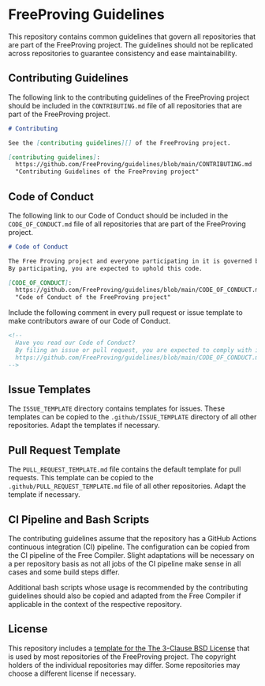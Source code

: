 # FreeProving Guidelines

This repository contains common guidelines that govern all repositories that are part of the FreeProving project.
The guidelines should not be replicated across repositories to guarantee consistency and ease maintainability.

## Contributing Guidelines

The following link to the contributing guidelines of the FreeProving project should be included in the `CONTRIBUTING.md` file of all repositories that are part of the FreeProving project.

```markdown
# Contributing

See the [contributing guidelines][] of the FreeProving project.

[contributing guidelines]:
  https://github.com/FreeProving/guidelines/blob/main/CONTRIBUTING.md
  "Contributing Guidelines of the FreeProving project"
```

## Code of Conduct

The following link to our Code of Conduct should be included in the `CODE_OF_CONDUCT.md` file of all repositories that are part of the FreeProving project.

```markdown
# Code of Conduct

The Free Proving project and everyone participating in it is governed by our [Code of Conduct][CODE_OF_CONDUCT].
By participating, you are expected to uphold this code.

[CODE_OF_CONDUCT]:
  https://github.com/FreeProving/guidelines/blob/main/CODE_OF_CONDUCT.md
  "Code of Conduct of the FreeProving project"
```

Include the following comment in every pull request or issue template to make contributors aware of our Code of Conduct.

```markdown
<!--
  Have you read our Code of Conduct?
  By filing an issue or pull request, you are expected to comply with it, including treating everyone with respect:
  https://github.com/FreeProving/guidelines/blob/main/CODE_OF_CONDUCT.md
-->
```

## Issue Templates

The `ISSUE_TEMPLATE` directory contains templates for issues.
These templates can be copied to the `.github/ISSUE_TEMPLATE` directory of all other repositories.
Adapt the templates if necessary.

## Pull Request Template

The `PULL_REQUEST_TEMPLATE.md` file contains the default template for pull requests.
This template can be copied to the `.github/PULL_REQUEST_TEMPLATE.md` file of all other repositories.
Adapt the template if necessary.

## CI Pipeline and Bash Scripts

The contributing guidelines assume that the repository has a GitHub Actions continuous integration (CI) pipeline.
The configuration can be copied from the CI pipeline of the Free Compiler.
Slight adaptations will be necessary on a per repository basis as not all jobs of the CI pipeline make sense in all cases and some build steps differ.

Additional bash scripts whose usage is recommended by the contributing guidelines should also be copied and adapted from the Free Compiler if applicable in the context of the respective repository.

## License

This repository includes a [template for the The 3-Clause BSD License][guidelines/LICENSE] that is used by most repositories of the FreeProving project.
The copyright holders of the individual repositories may differ.
Some repositories may choose a different license if necessary.

[guidelines/LICENSE]:
  https://github.com/FreeProving/guidelines/blob/main/LICENSE
  "FreeProving Guidelines — LICENSE file template"
